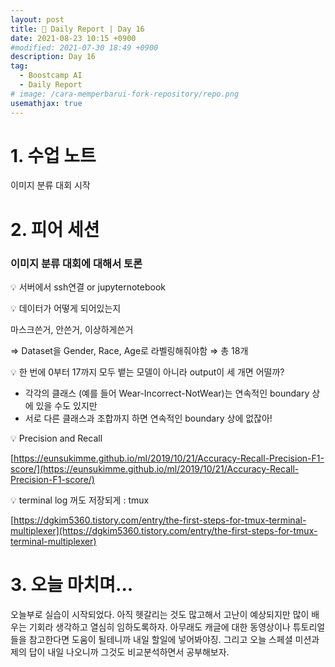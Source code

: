 ```yaml
---
layout: post
title: 📔 Daily Report | Day 16
date: 2021-08-23 10:15 +0900
#modified: 2021-07-30 18:49 +0900
description: Day 16
tag:
  - Boostcamp AI
  - Daily Report
# image: /cara-memperbarui-fork-repository/repo.png
usemathjax: true
---
```


# 1. 수업 노트

이미지 분류 대회 시작

# 2. 피어 세션

### 이미지 분류 대회에 대해서 토론

💡 서버에서 ssh연결 or jupyternotebook

💡 데이터가 어떻게 되어있는지

마스크쓴거, 안쓴거, 이상하게쓴거

⇒ Dataset을 Gender, Race, Age로 라벨링해줘야함 ⇒ 총 18개

💡 한 번에 0부터 17까지 모두 뱉는 모델이 아니라 output이 세 개면 어떨까?

- 각각의 클래스 (예를 들어 Wear-Incorrect-NotWear)는 연속적인 boundary 상에 있을 수도 있지만
- 서로 다른 클래스과 조합까지 하면 연속적인 boundary 상에 없잖아!

💡 Precision and Recall

[https://eunsukimme.github.io/ml/2019/10/21/Accuracy-Recall-Precision-F1-score/](https://eunsukimme.github.io/ml/2019/10/21/Accuracy-Recall-Precision-F1-score/)

💡 terminal log 꺼도 저장되게 : tmux

[https://dgkim5360.tistory.com/entry/the-first-steps-for-tmux-terminal-multiplexer](https://dgkim5360.tistory.com/entry/the-first-steps-for-tmux-terminal-multiplexer)

# 3. 오늘 마치며...

오늘부로 실습이 시작되었다. 아직 헷갈리는 것도 많고해서 고난이 예상되지만 많이 배우는 기회라 생각하고 열심히 임하도록하자. 아무래도 캐글에 대한 동영상이나 튜토리얼들을 참고한다면 도움이 될테니까 내일 할일에 넣어봐야징. 그리고 오늘 스페셜 미션과제의 답이 내일 나오니까 그것도 비교분석하면서 공부해보자.